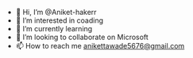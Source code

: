 - 👋 Hi, I’m @Aniket-hakerr
- 👀 I’m interested in coading
- 🌱 I’m currently learning 
- 💞️ I’m looking to collaborate on Microsoft
- 📫 How to reach me anikettawade5676@gmail.com

<!---
Aniket-hakerr/Aniket-hakerr is a ✨ special ✨ repository because its `README.md` (this file) appears on your GitHub profile.
You can click the Preview link to take a look at your changes.
--->
